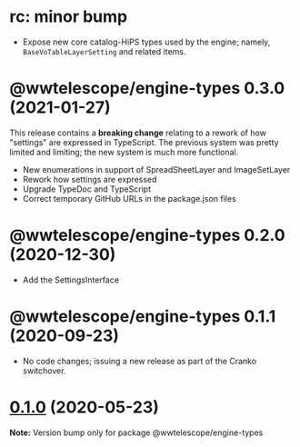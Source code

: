 # rc: minor bump

- Expose new core catalog-HiPS types used by the engine; namely,
  `BaseVoTableLayerSetting` and related items.


# @wwtelescope/engine-types 0.3.0 (2021-01-27)

This release contains a **breaking change** relating to a rework of how
"settings" are expressed in TypeScript. The previous system was pretty limited
and limiting; the new system is much more functional.

- New enumerations in support of SpreadSheetLayer and ImageSetLayer
- Rework how settings are expressed
- Upgrade TypeDoc and TypeScript
- Correct temporary GitHub URLs in the package.json files


# @wwtelescope/engine-types 0.2.0 (2020-12-30)

- Add the SettingsInterface


# @wwtelescope/engine-types 0.1.1 (2020-09-23)

- No code changes; issuing a new release as part of the Cranko switchover.


# [0.1.0](https://github.com/pkgw/wwt-webgl-engine/compare/@wwtelescope/engine-types@0.1.0-beta.0...@wwtelescope/engine-types@0.1.0) (2020-05-23)

**Note:** Version bump only for package @wwtelescope/engine-types
